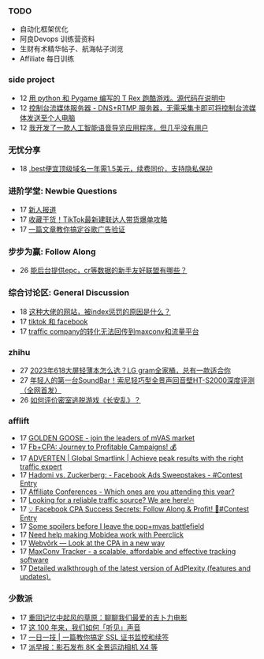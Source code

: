 ### TODO
-  自动化框架优化
-  阿良Devops 训练营资料
-  生财有术精华帖子、航海帖子浏览
-  Affiliate 每日训练

### side project
<!-- sideproject:START -->
-  12 [用 python 和 Pygame 编写的 T Rex 跑酷游戏。源代码在说明中](https://www.youtube.com/watch?v=pZySIXSelCA)
-  12 [控制台流媒体服务器 - DNS+RTMP 服务器，无需采集卡即可将控制台流媒体发送至个人电脑](https://github.com/Aioros/console-streaming-server)
-  12 [我开发了一款人工智能语音导览应用程序，但几乎没有用户](https://www.reddit.com/r/SideProject/comments/18gpp0e/ive_built_an_ai_audio_tour_app_but_have_almost_no/)<!-- sideproject:END -->


### 无忧分享
<!-- ruyo:START -->
-  18 [.best便宜顶级域名一年需1.5美元，续费同价，支持隐私保护](https://51.ruyo.net/18649.html)<!-- ruyo:END -->

### 进阶学堂: Newbie Questions
<!-- advertcn1:START -->
-  17 [新人报道](https://www.advertcn.com/thread-114719-1-1.html)
-  17 [收藏干货！TikTok最新建联达人带货爆单攻略](https://www.advertcn.com/thread-114716-1-1.html)
-  17 [一篇文章教你搞定谷歌广告验证](https://www.advertcn.com/thread-114713-1-1.html)<!-- advertcn1:END -->

### 步步为赢: Follow Along
<!-- advertcn2:START -->
-  26 [能后台提供epc，cr等数据的新手友好联盟有哪些？](https://www.advertcn.com/thread-114470-1-1.html)<!-- advertcn2:END -->

### 综合讨论区: General Discussion
<!-- advertcn3:START -->
-  18 [这种大佬的网站，被index惩罚的原因是什么？](https://www.advertcn.com/thread-114725-1-1.html)
-  17 [tiktok 和 facebook](https://www.advertcn.com/thread-114722-1-1.html)
-  17 [traffic company的转化无法回传到maxconv和流量平台](https://www.advertcn.com/thread-114711-1-1.html)<!-- advertcn3:END -->


### zhihu
<!-- zhihu:START -->
-  27 [2023年618大屏轻薄本怎么选？LG gram全家桶，总有一款适合你](http://zhuanlan.zhihu.com/p/632641888?utm_campaign=rss&utm_medium=rss&utm_source=rss&utm_content=title)
-  27 [年轻人的第一台SoundBar！索尼轻巧型全景声回音壁HT-S2000深度评测（全网首发）](http://zhuanlan.zhihu.com/p/630990296?utm_campaign=rss&utm_medium=rss&utm_source=rss&utm_content=title)
-  26 [如何评价密室逃脱游戏《长安乱》？](http://www.zhihu.com/question/563950552/answer/3045961312?utm_campaign=rss&utm_medium=rss&utm_source=rss&utm_content=title)<!-- zhihu:END -->

### afflift
<!-- afflift:START -->
-  17 [GOLDEN GOOSE - join the leaders of mVAS market](https://afflift.com/f/threads/golden-goose-join-the-leaders-of-mvas-market.5191/)
-  17 [Fb+CPA: Journey to Profitable Campaigns! 💰](https://afflift.com/f/threads/fb-cpa-journey-to-profitable-campaigns-%F0%9F%92%B0.12907/)
-  17 [ADVERTEN | Global Smartlink | Achieve peak results with the right traffic expert](https://afflift.com/f/threads/adverten-global-smartlink-achieve-peak-results-with-the-right-traffic-expert.7526/)
-  17 [Hadomi vs. Zuckerberg: - Facebook Ads Sweepstakes - #Contest Entry](https://afflift.com/f/threads/hadomi-vs-zuckerberg-facebook-ads-sweepstakes-contest-entry.12846/)
-  17 [Affiliate Conferences - Which ones are you attending this year?](https://afflift.com/f/threads/affiliate-conferences-which-ones-are-you-attending-this-year.12975/)
-  17 [Looking for a reliable traffic source? We are here!🔥](https://afflift.com/f/threads/looking-for-a-reliable-traffic-source-we-are-here-%F0%9F%94%A5.12996/)
-  17 [💡 Facebook CPA Success Secrets: Follow Along &amp; Profit! 💸#Contest Entry](https://afflift.com/f/threads/%F0%9F%92%A1-facebook-cpa-success-secrets-follow-along-profit-%F0%9F%92%B8-contest-entry.12886/)
-  17 [Some spoilers before I leave the pop+mvas battlefield](https://afflift.com/f/threads/some-spoilers-before-i-leave-the-pop-mvas-battlefield.12992/)
-  17 [Need help making Mobidea work with Peerclick](https://afflift.com/f/threads/need-help-making-mobidea-work-with-peerclick.10009/)
-  17 [Webvõrk — Look at the CPA in a new way](https://afflift.com/f/threads/webv%C3%B5rk-%E2%80%94-look-at-the-cpa-in-a-new-way.2820/)
-  17 [MaxConv Tracker - a scalable, affordable and effective tracking software](https://afflift.com/f/threads/maxconv-tracker-a-scalable-affordable-and-effective-tracking-software.9941/)
-  17 [Detailed walkthrough of the latest version of AdPlexity &lpar;features and updates&rpar;.](https://afflift.com/f/threads/detailed-walkthrough-of-the-latest-version-of-adplexity-features-and-updates.12997/)<!-- afflift:END -->

### 少数派
<!-- sspai:START -->
-  17 [重回记忆中起风的草原：聊聊我们最爱的吉卜力电影](https://sspai.com/post/88085)
-  17 [这 100 年来，我们如何「听见」声音](https://sspai.com/post/88090)
-  17 [一日一技 | 一篇教你搞定 SSL 证书监控和续签](https://sspai.com/post/88127)
-  17 [派早报：影石发布 8K 全景运动相机 X4 等](https://sspai.com/post/88125)<!-- sspai:END -->
